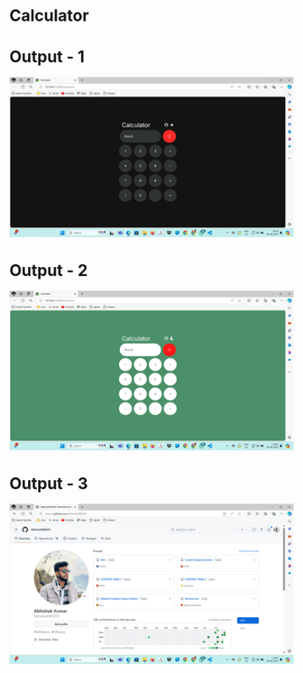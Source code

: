 # Calculator


# Output - 1

![ss](p1.png)

 
# Output - 2

![ss](p2.png)


# Output - 3


![ss](p3.png)



